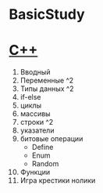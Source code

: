 # BasicStudy

[C++](http://www.ex.ua/80383990)
============

1. Вводный
2. Переменные ^2
3. Типы данных ^2
4. if-else
5. циклы
6. массивы
7. строки ^2
8. указатели
9.  битовые операции 
    * Define
    * Enum
    * Random
10. Функции
11. Игра крестики нолики
